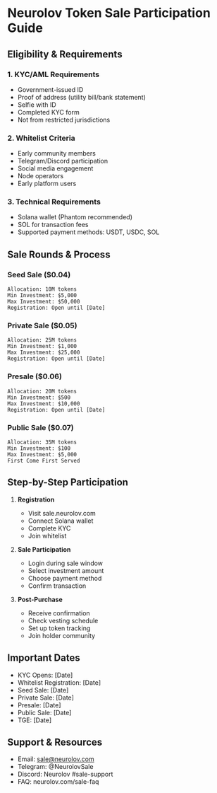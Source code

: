 # Neurolov Token Sale Participation Guide

## Eligibility & Requirements

### 1. KYC/AML Requirements
- Government-issued ID
- Proof of address (utility bill/bank statement)
- Selfie with ID
- Completed KYC form
- Not from restricted jurisdictions

### 2. Whitelist Criteria
- Early community members
- Telegram/Discord participation
- Social media engagement
- Node operators
- Early platform users

### 3. Technical Requirements
- Solana wallet (Phantom recommended)
- SOL for transaction fees
- Supported payment methods: USDT, USDC, SOL

## Sale Rounds & Process

### Seed Sale ($0.04)
```
Allocation: 10M tokens
Min Investment: $5,000
Max Investment: $50,000
Registration: Open until [Date]
```

### Private Sale ($0.05)
```
Allocation: 25M tokens
Min Investment: $1,000
Max Investment: $25,000
Registration: Open until [Date]
```

### Presale ($0.06)
```
Allocation: 20M tokens
Min Investment: $500
Max Investment: $10,000
Registration: Open until [Date]
```

### Public Sale ($0.07)
```
Allocation: 35M tokens
Min Investment: $100
Max Investment: $5,000
First Come First Served
```

## Step-by-Step Participation

1. **Registration**
   - Visit sale.neurolov.com
   - Connect Solana wallet
   - Complete KYC
   - Join whitelist

2. **Sale Participation**
   - Login during sale window
   - Select investment amount
   - Choose payment method
   - Confirm transaction

3. **Post-Purchase**
   - Receive confirmation
   - Check vesting schedule
   - Set up token tracking
   - Join holder community

## Important Dates
- KYC Opens: [Date]
- Whitelist Registration: [Date]
- Seed Sale: [Date]
- Private Sale: [Date]
- Presale: [Date]
- Public Sale: [Date]
- TGE: [Date]

## Support & Resources
- Email: sale@neurolov.com
- Telegram: @NeurolovSale
- Discord: Neurolov #sale-support
- FAQ: neurolov.com/sale-faq
